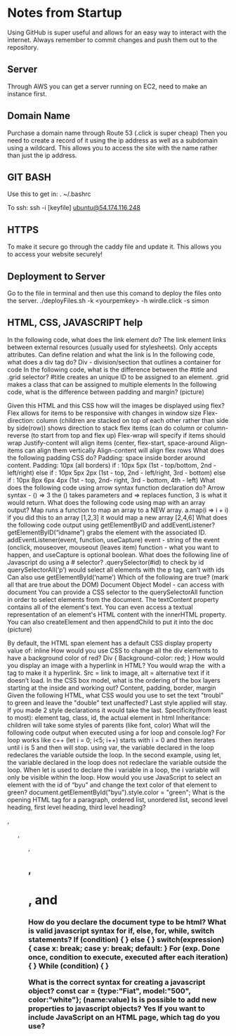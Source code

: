 # Notes from Startup
Using GitHub is super useful and allows for an easy way to interact with the internet. Always remember to commit changes and push them out to the repository.

## Server
Through AWS you can get a server running on EC2, need to make an instance first.

## Domain Name
Purchase a domain name through Route 53 (.click is super cheap)
Then you need to create a record of it using the ip address as well as a subdomain using a wildcard. This allows you to access the site with the name rather than just the ip address.

## GIT BASH
Use this to get in: . ~/.bashrc

To ssh: ssh -i [keyfile] ubuntu@54.174.116.248

## HTTPS
To make it secure go through the caddy file and update it. This allows you to access your website securely!

## Deployment to Server
Go to the file in terminal and then use this comand to deploy the files onto the server.
./deployFiles.sh -k \<yourpemkey\> -h wirdle.click -s simon

## HTML, CSS, JAVASCRIPT help
In the following code, what does the link element do?
The link element links between external resources (usually used for stylesheets). Only accepts attributes. Can define relation and what the link is  <link rel="stylesheet" href="styles.css">
In the following code,  what does a div tag do?
Div - division/section that outlines a container for code
In the following code, what is the difference between the #title and .grid selector?
#title creates an unique ID to be assigned to an element. .grid makes a class that can be assigned to multiple elements
In the following code, what is the difference between padding and margin?
(picture)

Given this HTML and this CSS how will the images be displayed using flex?
Flex allows for items to be responsive with changes in window size
Flex-direction: column (children are stacked on top of each other rather than side by side(row)) shows direction to stack flex items (can do column or column-reverse (to start from top and flex up)
Flex-wrap will specify if items should wrap
Justify-content will align items (center, flex-start, space-around
Align-items can align them vertically
Align-content will align flex rows
What does the following padding CSS do?
Padding: space inside border around content. Padding: 10px (all borders) if : 10px 5px (1st - top/bottom, 2nd - left/right) else if : 10px 5px 2px (1st - top, 2nd - left/right, 3rd - bottom) else if : 10px 8px 6px 4px (1st - top, 2nd- right, 3rd - bottom, 4th - left)
What does the following code using arrow syntax function declaration do?
Arrow syntax - () => 3 the () takes parameters and => replaces function, 3 is what it would return.
What does the following code using map with an array output?
Map runs a function to map an array to a NEW array. a.map(i => i + i) if you did this to an array [1,2,3] it would map a new array [2,4,6]
What does the following code output using getElementByID and addEventListener?
getElementByID(“idname”) grabs the element with the associated ID.
addEventListener(event, function, useCapture) event - string of the event (onclick, mouseover, mouseout (leaves item) function - what you want to happen, and useCapture is optional boolean.
What does the following line of Javascript do using a # selector?
.querySelector(#id) to check by id
querySelectorAll(‘p’) would select all elements with the p tag, can’t with ids
Can also use getElementById(‘name’)
Which of the following are true? (mark all that are true about the DOM)
Document Object Model - can access with document
You can provide a CSS selector to the querySelectorAll function in order to select elements from the document. The textContent property contains all of the element's text. You can even access a textual representation of an element's HTML content with the innerHTML property. You can also createElement and then appendChild to put it into the doc
(picture)


By default, the HTML span element has a default CSS display property value of: 
inline
How would you use CSS to change all the div elements to have a background color of red?
Div {
	Background-color: red;
}
How would you display an image with a hyperlink in HTML?
You would wrap the <img> with a <a> tag to make it a hyperlink. Src = link to image, alt = alternative text if it doesn’t load.
In the CSS box model, what is the ordering of the box layers starting at the inside and working out?
Content, padding, border, margin
Given the following HTML, what CSS would you use to set the text "troubl" to green and leave the "double" text unaffected?
Last style applied will stay. If you made 2 style declarations it would take the last. 
Specificity(from least to most): element tag, class, id, the actual element in html
Inheritance: children will take some styles of parents (like font, color)
What will the following code output when executed using a for loop and console.log?
For loop works like c++ (let i = 0; i<5; i++) starts with i = 0 and then iterates until i is 5 and then will stop. using var, the variable declared in the loop redeclares the variable outside the loop.
In the second example, using let, the variable declared in the loop does not redeclare the variable outside the loop.
When let is used to declare the i variable in a loop, the i variable will only be visible within the loop.
How would you use JavaScript to select an element with the id of “byu” and change the text color of that element to green?
document.getElementById("byu").style.color = "green";
What is the opening HTML tag for a paragraph, ordered list, unordered list, second level heading, first level heading, third level heading?
<p>, <ol>, <ul>, <h2>, <h1>, and <h3>
How do you declare the document type to be html?
<!DOCTYPE html>
What is valid javascript syntax for if, else, for, while, switch statements?
If (condition) {
} else {
}
switch(expression) {
  case x:
    break;
  case y:
    break;
  default:
}
For (exp. Done once, condition to execute, executed after each iteration) {
}
While (condition) {
}


What is the correct syntax for creating a javascript object?
const car = {type:"Fiat", model:"500", color:"white"}; (name:value)
Is is possible to add new properties to javascript objects?
Yes
If you want to include JavaScript on an HTML page, which tag do you use?
<script>
Given the following HTML, what JavaScript could you use to set the text "animal" to "crow" and leave the "fish" text unaffected?
RegExp - textual pattern matchers 
You use a regular expression to find text in a string so that you can replace it, or simply to know that it exists.
const objRegex = new RegExp('ab*', 'i');
const literalRegex = /ab*/i;


You can use match to return anything that matches the strings, replace to change it to something.
const petRegex = /(dog)|(cat)|(bird)/gim;
const text = 'Both cats and dogs are pets, but not rocks.';
text.match(petRegex);
// RETURNS: ['cat', 'dog']
text.replace(petRegex, 'animal');
// RETURNS: Both animals and animals are pets, but not rocks.
petRegex.test(text);
// RETURNS: true
Which of the following correctly describes JSON?
JSON stands for JavaScript Object Notation
JSON is a lightweight format for storing and transporting data
JSON is often used when data is sent from a server to a web page
JSON is "self-describing" and easy to understand
What does the console command chmod, pwd, cd, ls, vim, nano, mkdir, mv, rm, man, ssh, ps, wget, sudo  do?
chmod -  used to modify the permissions and access mode of files and directories.
Pwd - It prints the path of the working directory, starting from the root
Cd - change directory
Ls - list files
Vim - goes into vim to code directly there
Nano - text editor
Mkdir - makes a directory (folder)
Mv - move file: mv file.name /location
Rm - remove
Man - views the manual for a command
Ssh - securely log into a remote machine and execute commands on that machine.
Ps - writes the status of active processes and if the -m flag is given, displays the associated kernel threads to standard output. 
Wget -a networking command-line tool that lets you download files and interact with REST APIs
Sudo - allows you to run programs with the security privileges of another user
Which of the following console command creates a remote shell session?
ssh -i [key pair file] ubuntu@[ip address]
Which of the following is true when the -la parameter is specified for the ls console command?
For example, ls can list all files (even hidden ones) in a long format if you provide the parameter -la.
Which of the following is true for the domain name banana.fruit.bozo.click, which is the top level domain, which is a subdomain, which is a root domain?
TLD - .click (they’re organized by governing board of internet). Root - bozo.click. Subdomain - banana.fruit
Is a web certificate is necessary to use HTTPS.
Yes
Can a DNS A record point to an IP address or another A record.
Yes
Port 443, 80, 22 is reserved for which protocol?
443 - HTTPS
80 - HTTP
22 - SSH
What will the following code using Promises output when executed?
The promise object has three functions: then, catch, and finally. 
then function is called if the promise is fulfilled
catch is called if the promise is rejected
and finally is always called after all the processing is completed.
We can rework our coinToss example and make it so 10 percent of the time the coin falls off the table and resolves to the rejected state. Otherwise the promise resolves to fulfilled with a result of either heads or tails.
const coinToss = new Promise((resolve, reject) => {
  setTimeout(() => {
    if (Math.random() > 0.1) {
      resolve(Math.random() > 0.5 ? 'heads' : 'tails');
    } else {
      reject('fell off table');
    }
  }, 10000);
});
coinToss
  .then((result) => console.log(`Coin toss result: ${result}`))
  .catch((err) => console.log(`Error: ${err}`))
  .finally(() => console.log('Toss completed'));

// OUTPUT:
//    Coin toss result: tails
//    Toss completed


